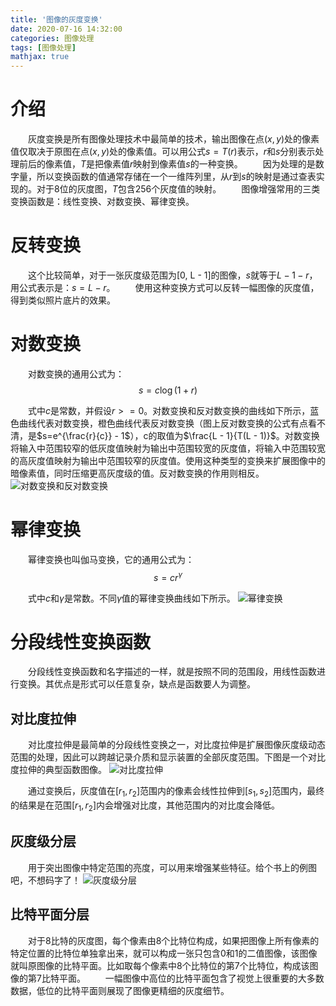 ```yaml
---
title: '图像的灰度变换'
date: 2020-07-16 14:32:00
categories: 图像处理
tags: [图像处理]
mathjax: true
---
```


# 介绍
&emsp;&emsp;灰度变换是所有图像处理技术中最简单的技术，输出图像在点$(x, y)$处的像素值仅取决于原图在点$(x, y)$处的像素值。可以用公式$s = T(r)$表示，$r$和$s$分别表示处理前后的像素值，$T$是把像素值$r$映射到像素值$s$的一种变换。
&emsp;&emsp;因为处理的是数字量，所以变换函数的值通常存储在一个一维阵列里，从$r$到$s$的映射是通过查表实现的。对于8位的灰度图，$T$包含256个灰度值的映射。
&emsp;&emsp;图像增强常用的三类变换函数是：线性变换、对数变换、幂律变换。

# 反转变换
&emsp;&emsp;这个比较简单，对于一张灰度级范围为[0, L - 1]的图像，$s$就等于$L - 1 - r$，用公式表示是：$s = L - r$。
&emsp;&emsp;使用这种变换方式可以反转一幅图像的灰度值，得到类似照片底片的效果。

# 对数变换
&emsp;&emsp;对数变换的通用公式为：
$$ s = c\log(1 + r) $$

&emsp;&emsp;式中$c$是常数，并假设$r>=0$。对数变换和反对数变换的曲线如下所示，蓝色曲线代表对数变换，橙色曲线代表反对数变换（图上反对数变换的公式有点看不清，是$s=e^{\frac{r}{c}} - 1$），c的取值为$\frac{L - 1}{T(L - 1)}$。对数变换将输入中范围较窄的低灰度值映射为输出中范围较宽的灰度值，将输入中范围较宽的高灰度值映射为输出中范围较窄的灰度值。使用这种类型的变换来扩展图像中的暗像素值，同时压缩更高灰度级的值。反对数变换的作用则相反。
![](/images/logarithmic_transformation.png "对数变换和反对数变换")

# 幂律变换
&emsp;&emsp;幂律变换也叫伽马变换，它的通用公式为：
$$ s = cr^{\gamma} $$

&emsp;&emsp;式中$c$和$\gamma$是常数。不同$\gamma$值的幂律变换曲线如下所示。
![](/images/exponential_transform.png "幂律变换")


# 分段线性变换函数
&emsp;&emsp;分段线性变换函数和名字描述的一样，就是按照不同的范围段，用线性函数进行变换。其优点是形式可以任意复杂，缺点是函数要人为调整。

## 对比度拉伸
&emsp;&emsp;对比度拉伸是最简单的分段线性变换之一，对比度拉伸是扩展图像灰度级动态范围的处理，因此可以跨越记录介质和显示装置的全部灰度范围。下图是一个对比度拉伸的典型函数图像。
![](/images/contrast_stretch.png "对比度拉伸")

&emsp;&emsp;通过变换后，灰度值在$[r_1, r_2]$范围内的像素会线性拉伸到$[s_1, s_2]$范围内，最终的结果是在范围$[r_1, r_2]$内会增强对比度，其他范围内的对比度会降低。

## 灰度级分层
&emsp;&emsp;用于突出图像中特定范围的亮度，可以用来增强某些特征。给个书上的例图吧，不想码字了！
![](/images/grayscale_stratification.png "灰度级分层")

## 比特平面分层
&emsp;&emsp;对于8比特的灰度图，每个像素由8个比特位构成，如果把图像上所有像素的特定位置的比特位单独拿出来，就可以构成一张只包含0和1的二值图像，该图像就叫原图像的比特平面。比如取每个像素中8个比特位的第7个比特位，构成该图像的第7比特平面。
&emsp;&emsp;一幅图像中高位的比特平面包含了视觉上很重要的大多数数据，低位的比特平面则展现了图像更精细的灰度细节。